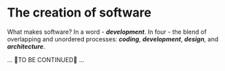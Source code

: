 # The creation of software

What makes software? In a word - **_development_**. In four - the blend of overlapping and unordered processes: **_coding_**, **_development_**, **_design_**, and **_architecture_**. 


... 🚧TO BE CONTINUED🚧 ...
